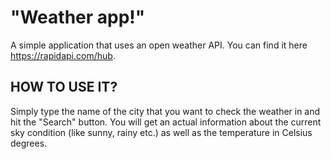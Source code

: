 # "Weather app!"

A simple application that uses an open weather API. You can find it here https://rapidapi.com/hub.

## HOW TO USE IT?

Simply type the name of the city that you want to check the weather in and hit the "Search" button. You will get an actual information about the current sky condition (like sunny, rainy etc.) as well as the temperature in Celsius degrees. 
